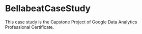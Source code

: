 # BellabeatCaseStudy
This case study is the Capstone Project of Google Data Analytics Professional Certificate.
